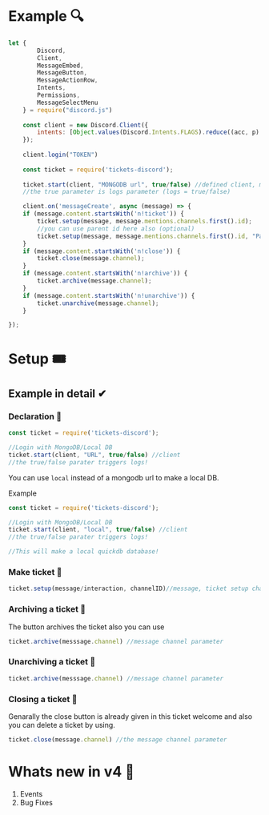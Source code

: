 # Example 🔍
```js
let {
        Discord,
        Client,
        MessageEmbed,
        MessageButton,
        MessageActionRow,
        Intents,
        Permissions,
        MessageSelectMenu
    } = require("discord.js")
    
    const client = new Discord.Client({
        intents: [Object.values(Discord.Intents.FLAGS).reduce((acc, p) => acc | p, 0)]
    });
    
    client.login("TOKEN")
    
    const ticket = require('tickets-discord');
    
    ticket.start(client, "MONGODB url", true/false) //defined client, mongodb url 
    //the true parameter is logs parameter (logs = true/false)

    client.on('messageCreate', async (message) => {
    if (message.content.startsWith('n!ticket')) {
        ticket.setup(message, message.mentions.channels.first().id);
        //you can use parent id here also (optional)
        ticket.setup(message, message.mentions.channels.first().id, "Parent ID");
    }
    if (message.content.startsWith('n!close')) {
        ticket.close(message.channel);
    }
    if (message.content.startsWith('n!archive')) {
        ticket.archive(message.channel);
    }
    if (message.content.startsWith('n!unarchive')) {
        ticket.unarchive(message.channel);
    }

});
```

# Setup 🎟

## Example in detail ✔
### Declaration 📢
```js
const ticket = require('tickets-discord');

//Login with MongoDB/Local DB
ticket.start(client, "URL", true/false) //client
//the true/false parater triggers logs!
```
You can use `local` instead of a mongodb url to make a local DB.

Example 
```js
const ticket = require('tickets-discord');

//Login with MongoDB/Local DB
ticket.start(client, "local", true/false) //client
//the true/false parater triggers logs!

//This will make a local quickdb database!
```
### Make ticket 🎫

```js
ticket.setup(message/interaction, channelID)//message, ticket setup channel id
```
### Archiving a ticket 🎫
The button archives the ticket also you can use 

```js
ticket.archive(messsage.channel) //message channel parameter
```

### Unarchiving a ticket 🎫

```js
ticket.archive(messsage.channel) //message channel parameter
```
### Closing a ticket 🎫
Genarally the close button is already given in this ticket welcome and also you can delete a ticket by using.

```js
ticket.close(message.channel) //the message channel parameter
```

# Whats new in v4 🎉
1. Events 
2. Bug Fixes
